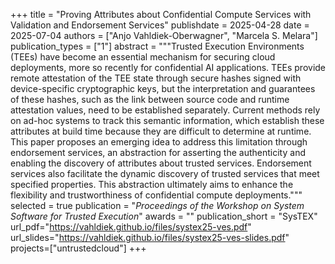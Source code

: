 +++
title = "Proving Attributes about Confidential Compute Services with Validation and Endorsement Services"
publishdate = 2025-04-28
date = 2025-07-04
authors = ["Anjo Vahldiek-Oberwagner", "Marcela S. Melara"]
publication_types = ["1"]
abstract = """Trusted Execution Environments (TEEs) have become an essential mechanism for securing cloud deployments, more so recently for confidential AI applications. TEEs provide remote attestation of the TEE state through secure hashes signed with device-specific cryptographic keys, but the interpretation and guarantees of these hashes, such as the link between source code and runtime attestation values, need to be established separately. Current methods rely on ad-hoc systems to track this semantic information, which establish these attributes at build time because they are difficult to determine at runtime. This paper proposes an emerging idea to address this limitation through endorsement services, an abstraction for asserting the authenticity and enabling the discovery of attributes about trusted services. Endorsement services also facilitate the dynamic discovery of trusted services that meet specified properties. This abstraction ultimately aims to enhance the flexibility and trustworthiness of confidential compute deployments."""
selected = true
publication = "*Proceedings of the Workshop on System Software for Trusted Execution*"
awards = ""
publication_short = "SysTEX"
url_pdf="https://vahldiek.github.io/files/systex25-ves.pdf"
url_slides="https://vahldiek.github.io/files/systex25-ves-slides.pdf"
projects=["untrustedcloud"]
+++

